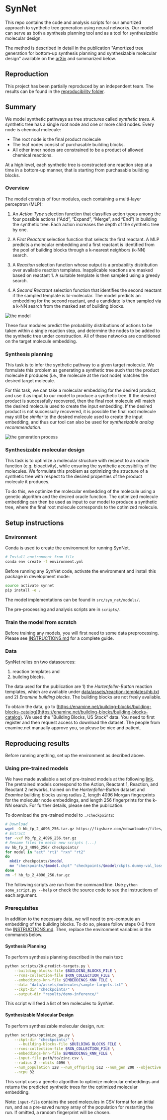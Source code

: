 # SynNet

This repo contains the code and analysis scripts for our amortized approach to synthetic tree generation using neural networks.
Our model can serve as both a synthesis planning tool and as a tool for synthesizable molecular design.

The method is described in detail in the publication "Amortized tree generation for bottom-up synthesis planning and synthesizable molecular design" available on the [arXiv](https://arxiv.org/abs/2110.06389) and summarized below.

## Reproduction

This project has been partially reproduced by an independent team. The results can be found in the [reproducibility folder](reproducibility/README.md).


## Summary

We model synthetic pathways as tree structures called *synthetic trees*.
A synthetic tree has a single root node and one or more child nodes.
Every node is chemical molecule:

- The root node is the final product molecule
- The leaf nodes consist of purchasable building blocks.
- All other inner nodes are constrained to be a product of allowed chemical reactions.

At a high level, each synthetic tree is constructed one reaction step at a time in a bottom-up manner, that is starting from purchasable building blocks.

### Overview

The model consists of four modules, each containing a multi-layer perceptron (MLP):

1. An *Action Type* selection function that classifies action types among the four possible actions (“Add”, “Expand”, “Merge”, and “End”) in building the synthetic tree. Each action increases the depth of the synthetic tree by one.

2. A *First Reactant* selection function that selects the first reactant. A MLP predicts a molecular embedding and a first reactant is identified from the pool of building blocks through a k-nearest neighbors (k-NN) search.

3. A *Reaction* selection function whose output is a probability distribution over available reaction templates. Inapplicable reactions are masked based on reactant 1. A suitable template is then sampled using a greedy search.

4. A *Second Reactant* selection function that identifies the second reactant if the sampled template is bi-molecular. The model predicts an embedding for the second reactant, and a candidate is then sampled via a k-NN search from the masked set of building blocks.

![the model](./figures/network.png "model scheme")

These four modules predict the probability distributions of actions to be taken within a single reaction step, and determine the nodes to be added to the synthetic tree under construction.
All of these networks are conditioned on the target molecule embedding.

### Synthesis planning

This task is to infer the synthetic pathway to a given target molecule.
We formulate this problem as generating a synthetic tree such that the product molecule it produces (i.e., the molecule at the root node) matches the desired target molecule.

For this task, we can take a molecular embedding for the desired product, and use it as input to our model to produce a synthetic tree.
If the desired product is successfully recovered, then the final root molecule will match the desired molecule used to create the input embedding.
If the desired product is not successully recovered, it is possible the final root molecule may still be *similar* to the desired molecule used to create the input embedding, and thus our tool can also be used for *synthesizable analog recommendation*.

![the generation process](./figures/generation_process.png "generation process")

### Synthesizable molecular design

This task is to optimize a molecular structure with respect to an oracle function (e.g. bioactivity), while ensuring the synthetic accessibility of the molecules.
We formulate this problem as optimizing the structure of a synthetic tree with respect to the desired properties of the product molecule it produces.

To do this, we optimize the molecular embedding of the molecule using a genetic algorithm and the desired oracle function.
The optimized molecule embedding can then be used as input to our model to produce a synthetic tree, where the final root molecule corresponds to the optimized molecule.

## Setup instructions

### Environment

Conda is used to create the environment for running SynNet.

```bash
# Install environment from file
conda env create -f environment.yml
```

Before running any SynNet code, activate the environment and install this package in development mode:

```bash
source activate synnet
pip install -e .
```

The model implementations can be found in `src/syn_net/models/`.

The pre-processing and analysis scripts are in `scripts/`.

### Train the model from scratch

Before training any models, you will first need to some data preprocessing.
Please see [INSTRUCTIONS.md](INSTRUCTIONS.md) for a complete guide.

### Data

SynNet relies on two datasources:

1. reaction templates and
2. building blocks.

The data used for the publication are 1) the *Hartenfeller-Button* reaction templates, which are available under  [data/assets/reaction-templates/hb.txt](data/assets/reaction-templates/hb.txt) and 2) *Enamine building blocks*.
The building blocks are not freely available.

To obtain the data, go to [https://enamine.net/building-blocks/building-blocks-catalog](https://enamine.net/building-blocks/building-blocks-catalog).
We used the "Building Blocks, US Stock" data. You need to first register and then request access to download the dataset. The people from enamine.net manually approve you, so please be nice and patient.

## Reproducing results

Before running anything, set up the environment as decribed above.

### Using pre-trained models

We have made available a set of pre-trained models at the following [link](https://figshare.com/articles/software/Trained_model_parameters_for_SynNet/16799413).
The pretrained models correspond to the Action, Reactant 1, Reaction, and Reactant 2 networks, trained on the *Hartenfeller-Button* dataset and *Enamine* building blocks using radius 2, length 4096 Morgan fingerprints for the molecular node embeddings, and length 256 fingerprints for the k-NN search.
For further details, please see the publication.

To download the pre-trained model to `./checkpoints`:

```bash
# Download
wget -O hb_fp_2_4096_256.tar.gz https://figshare.com/ndownloader/files/31067692
# Extract
tar -vxf hb_fp_2_4096_256.tar.gz
# Rename files to match new scripts (...)
mv hb_fp_2_4096_256/ checkpoints/
for model in "act" "rt1" "rxn" "rt2"
do
  mkdir checkpoints/$model
  mv "checkpoints/$model.ckpt" "checkpoints/$model/ckpts.dummy-val_loss=0.00.ckpt"
done
rm -f hb_fp_2_4096_256.tar.gz
```

The following scripts are run from the command line.
Use `python some_script.py --help` or check the source code to see the instructions of each argument.

### Prerequisites

In addition to the necessary data, we will need to pre-compute an embedding of the building blocks.
To do so, please follow steps 0-2 from the [INSTRUCTIONS.md](INSTRUCTIONS.md).
Then, replace the environment variables in the commands below.

#### Synthesis Planning

To perform synthesis planning described in the main text:

```bash
python scripts/20-predict-targets.py \
    --building-blocks-file $BUILDING_BLOCKS_FILE \
    --rxns-collection-file $RXN_COLLECTION_FILE \
    --embeddings-knn-file $EMBEDDINGS_KNN_FILE \
    --data "data/assets/molecules/sample-targets.txt" \
    --ckpt-dir "checkpoints/" \
    --output-dir "results/demo-inference/"
```

This script will feed a list of ten molecules to SynNet.

#### Synthesizable Molecular Design

To perform synthesizable molecular design, run:

```bash
python scripts/optimize_ga.py \
    --ckpt-dir "checkpoints/" \
      --building-blocks-file $BUILDING_BLOCKS_FILE \
    --rxns-collection-file $RXN_COLLECTION_FILE \
    --embeddings-knn-file $EMBEDDINGS_KNN_FILE \
    --input-file path/to/zinc.csv \
    --radius 2 --nbits 4096 \
    --num_population 128 --num_offspring 512 --num_gen 200 --objective gsk \
    --ncpu 32
```

This script uses a genetic algorithm to optimize molecular embeddings and returns the predicted synthetic trees for the optimized molecular embedding.

Note: `input-file` contains the seed molecules in CSV format for an initial run, and as a pre-saved numpy array of the population for restarting the run. If omitted, a random fingerprint will be chosen.
